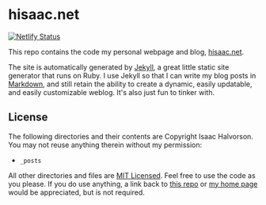 # hisaac.net

[![Netlify Status](https://api.netlify.com/api/v1/badges/7d32fed3-5eb1-4424-bccf-f9566307687f/deploy-status)](https://app.netlify.com/sites/hisaac-net/deploys)

This repo contains the code my personal webpage and blog, [hisaac.net](http://hisaac.net).

The site is automatically generated by [Jekyll](https://jekyllrb.com), a great little static site generator that runs on Ruby. I use Jekyll so that I can write my blog posts in [Markdown](https://daringfireball.net/projects/markdown/), and still retain the ability to create a dynamic, easily updatable, and easily customizable weblog. It's also just fun to tinker with.

## License

The following directories and their contents are Copyright Isaac Halvorson. You may not reuse anything therein without my permission:

-   `_posts`

All other directories and files are [MIT Licensed](./LICENSE). Feel free to use the code as you please. If you do use anything, a link back to [this repo](http://github.com/hisaac/hisaac.net) or [my home page](https://hisaac.net) would be appreciated, but is not required.
